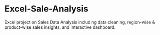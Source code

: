 # Excel-Sale-Analysis
Excel project on Sales Data Analysis including data cleaning, region-wise &amp; product-wise sales insights, and interactive dashboard.
